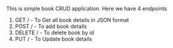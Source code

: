 This is simple book CRUD application. Here we have 4 endpoints
1. GET / - To Get all book details in JSON format
2. POST / - To add book details
3. DELETE / - To delete book by id
4. PUT / - To Update book details
